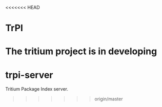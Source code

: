 <<<<<<< HEAD
# TrPI

The tritium project is in developing
=======
# trpi-server
Tritium Package Index server.
>>>>>>> origin/master
